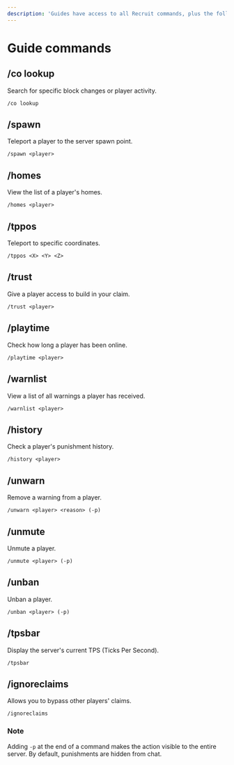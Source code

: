 ```yaml
---
description: 'Guides have access to all Recruit commands, plus the following:'
---
```


# Guide commands

## **/co lookup**

Search for specific block changes or player activity.

```
/co lookup
```

## **/spawn**

Teleport a player to the server spawn point.

```
/spawn <player>
```

## **/homes**

View the list of a player's homes.

```
/homes <player>
```

## **/tppos**

Teleport to specific coordinates.

```
/tppos <X> <Y> <Z>
```

## **/trust**

Give a player access to build in your claim.

```
/trust <player>
```

## **/playtime**

Check how long a player has been online.

```
/playtime <player>
```

## **/warnlist**

View a list of all warnings a player has received.

```
/warnlist <player>
```

## **/history**

Check a player's punishment history.

```
/history <player>
```

## **/unwarn**

Remove a warning from a player.

```
/unwarn <player> <reason> (-p)
```

## **/unmute**

Unmute a player.

```
/unmute <player> (-p)
```

## **/unban**

Unban a player.

```
/unban <player> (-p)
```

## **/tpsbar**

Display the server's current TPS (Ticks Per Second).

```
/tpsbar
```

## **/ignoreclaims**

Allows you to bypass other players' claims.

```
/ignoreclaims
```

### Note

Adding `-p` at the end of a command makes the action visible to the entire server. By default, punishments are hidden from chat.



